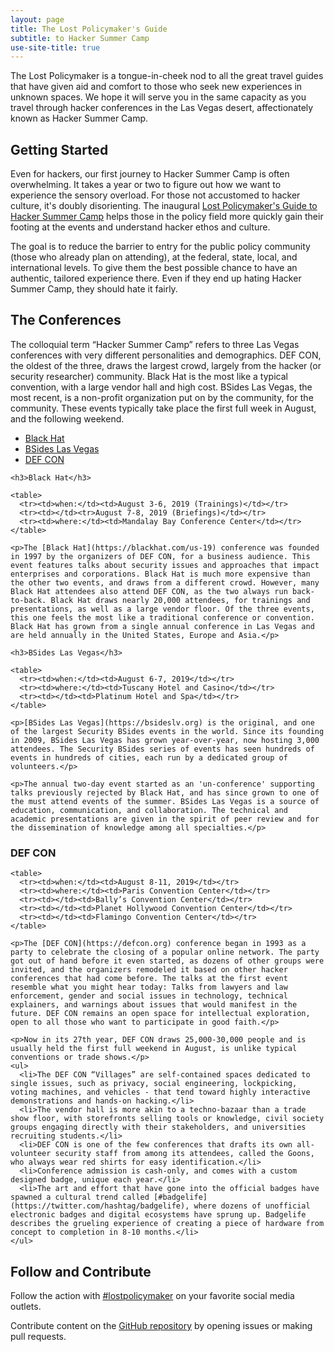 ```yaml
---
layout: page
title: The Lost Policymaker's Guide
subtitle: to Hacker Summer Camp
use-site-title: true
---
```


The Lost Policymaker is a tongue-in-cheek nod to all the great travel guides that have given aid and comfort to those who seek new experiences in unknown spaces. We hope it will serve you in the same capacity as you travel through hacker conferences in the Las Vegas desert, affectionately known as Hacker Summer Camp.

## Getting Started

Even for hackers, our first journey to Hacker Summer Camp is often overwhelming. It takes a year or two to figure out how we want to experience the sensory overload. For those not accustomed to hacker culture, it's doubly disorienting. The inaugural [Lost Policymaker's Guide to Hacker Summer Camp](LostPolicymaker_HackerSummerCamp_2019.pdf) helps those in the policy field more quickly gain their footing at the events and understand hacker ethos and culture.

The goal is to reduce the barrier to entry for the public policy community (those who already plan on attending), at the federal, state, local, and international levels. To give them the best possible chance to have an authentic, tailored experience there. Even if they end up hating Hacker Summer Camp, they should hate it fairly.

## The Conferences

The colloquial term “Hacker Summer Camp” refers to three Las Vegas conferences with very different personalities and demographics. DEF CON, the oldest of the three, draws the largest crowd, largely from the hacker (or security researcher) community. Black Hat is the most like a typical convention, with a large vendor hall and high cost. BSides Las Vegas, the most recent, is a non-profit organization put on by the community, for the community. These events typically take place the first full week in August, and the following weekend.  

<ul id="profileTabs" class="nav nav-tabs">
    <li class="active"><a href="#blackhat" data-toggle="tab">Black Hat</a></li>
    <li><a href="#bsideslv" data-toggle="tab">BSides Las Vegas</a></li>
    <li><a href="#defcon" data-toggle="tab">DEF CON</a></li>
</ul>

<div class="tab-content">

  <div role="tabpanel" class="tab-pane active" id="blackhat">

    <h3>Black Hat</h3>

    <table>
      <tr><td>when:</td><td>August 3-6, 2019 (Trainings)</td></tr>
      <tr><td></td><tr>August 7-8, 2019 (Briefings)</td></tr>
      <tr><td>where:</td><td>Mandalay Bay Conference Center</td></tr>
    </table>

    <p>The [Black Hat](https://blackhat.com/us-19) conference was founded in 1997 by the organizers of DEF CON, for a business audience. This event features talks about security issues and approaches that impact enterprises and corporations. Black Hat is much more expensive than the other two events, and draws from a different crowd. However, many Black Hat attendees also attend DEF CON, as the two always run back-to-back. Black Hat draws nearly 20,000 attendees, for trainings and presentations, as well as a large vendor floor. Of the three events, this one feels the most like a traditional conference or convention. Black Hat has grown from a single annual conference in Las Vegas and are held annually in the United States, Europe and Asia.</p>

  </div>

  <div role="tabpanel" class="tab-pane" id="bsideslv">

    <h3>BSides Las Vegas</h3>

    <table>
      <tr><td>when:</td><td>August 6-7, 2019</td></tr>
      <tr><td>where:</td><td>Tuscany Hotel and Casino</td></tr>
      <tr><td></td><td>Platinum Hotel and Spa</td></tr>
    </table>

    <p>[BSides Las Vegas](https://bsideslv.org) is the original, and one of the largest Security BSides events in the world. Since its founding in 2009, BSides Las Vegas has grown year-over-year, now hosting 3,000 attendees. The Security BSides series of events has seen hundreds of events in hundreds of cities, each run by a dedicated group of volunteers.</p>

    <p>The annual two-day event started as an 'un-conference' supporting talks previously rejected by Black Hat, and has since grown to one of the must attend events of the summer. BSides Las Vegas is a source of education, communication, and collaboration. The technical and academic presentations are given in the spirit of peer review and for the dissemination of knowledge among all specialties.</p>

  </div>

  <div role="tabpanel" class="tab-pane" id="defcon">
    <h3>DEF CON</h3>

    <table>
      <tr><td>when:</td><td>August 8-11, 2019</td></tr>
      <tr><td>where:</td><td>Paris Convention Center</td></tr>
      <tr><td></td><td>Bally’s Convention Center</td></tr>
      <tr><td></td><td>Planet Hollywood Convention Center</td></tr>
      <tr><td></td><td>Flamingo Convention Center</td></tr>      
    </table>

    <p>The [DEF CON](https://defcon.org) conference began in 1993 as a party to celebrate the closing of a popular online network. The party got out of hand before it even started, as dozens of other groups were invited, and the organizers remodeled it based on other hacker conferences that had come before. The talks at the first event resemble what you might hear today: Talks from lawyers and law enforcement, gender and social issues in technology, technical explainers, and warnings about issues that would manifest in the future. DEF CON remains an open space for intellectual exploration, open to all those who want to participate in good faith.</p>

    <p>Now in its 27th year, DEF CON draws 25,000-30,000 people and is usually held the first full weekend in August, is unlike typical conventions or trade shows.</p>
    <ul>
      <li>The DEF CON “Villages” are self-contained spaces dedicated to single issues, such as privacy, social engineering, lockpicking, voting machines, and vehicles - that tend toward highly interactive demonstrations and hands-on hacking.</li>
      <li>The vendor hall is more akin to a techno-bazaar than a trade show floor, with storefronts selling tools or knowledge, civil society groups engaging directly with their stakeholders, and universities recruiting students.</li>
      <li>DEF CON is one of the few conferences that drafts its own all-volunteer security staff from among its attendees, called the Goons, who always wear red shirts for easy identification.</li>
      <li>Conference admission is cash-only, and comes with a custom designed badge, unique each year.</li>
      <li>The art and effort that have gone into the official badges have spawned a cultural trend called [#badgelife](https://twitter.com/hashtag/badgelife), where dozens of unofficial electronic badges and digital ecosystems have sprung up. Badgelife describes the grueling experience of creating a piece of hardware from concept to completion in 8-10 months.</li>
    </ul>
  </div>
</div>


## Follow and Contribute

Follow the action with [#lostpolicymaker](https://twitter.com/search?q=%23lostpolicymaker) on your favorite social media outlets.

Contribute content on the [GitHub repository](https://github.com/lostpolicymaker/lostpolicymaker.github.io) by opening issues or making pull requests.
